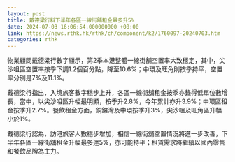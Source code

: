 ```yaml
---
layout: post
title: 戴德梁行料下半年各區一線街舖租金最多升5%
date: 2024-07-03 16:06:54.000000000 +08:00
link: https://news.rthk.hk/rthk/ch/component/k2/1760097-20240703.htm
categories: rthk
---
```


物業顧問戴德梁行數字顯示，第2季本港整體一線街舖空置率大致穩定，其中，尖沙咀區空置率按季下調1.2個百分點，降至10.6%；中環及旺角則按季持平，空置率分別是7%及11.1%。

戴德梁行指出，入境旅客數字穩步上升，各區一線街舖租金按季亦錄得低單位數增長，當中，以尖沙咀區升幅最明顯，按季升2.8%，今年累計亦升3.9%；中環區租金按季升2.7%。餐飲租金方面，銅鑼灣及中環按季升3%，尖沙咀及旺角區升幅小於1%。

戴德梁行認為，訪港旅客人數穩步增加，相信一線街舖空置情況將進一步改善，下半年各區一線街舖租金升幅最多達5%，亦可能持平；租賃需求將繼續以國內零售和餐飲品牌為主力。

